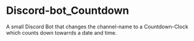 # Discord-bot_Countdown
A small Discord Bot that changes the channel-name to a Countdown-Clock which counts down towarrds a date and time.
